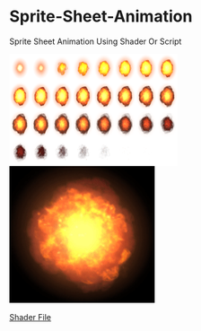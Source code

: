 # Sprite-Sheet-Animation
Sprite Sheet Animation Using Shader Or Script

<img src="Assets/SheetAnimation/Sprite/Explosion.png" align="left" height="200" width="300" >

![Explostion](Explostion.gif)

[Shader File](Assets/SheetAnimation/Shader/FlipBook.shader)
